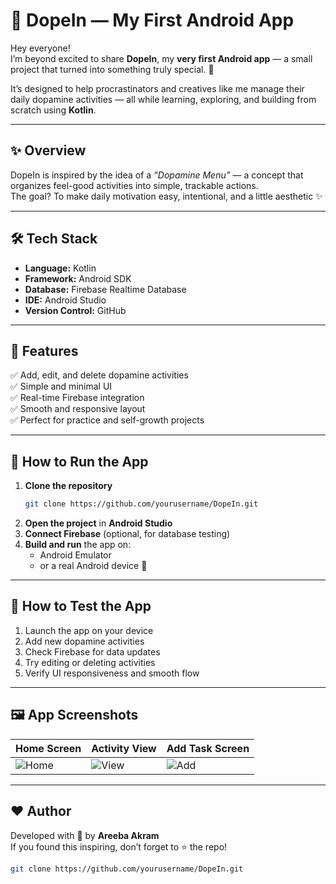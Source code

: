 # 🌈 DopeIn — My First Android App

Hey everyone!  
I’m beyond excited to share **DopeIn**, my **very first Android app** — a small project that turned into something truly special. 💫  

It’s designed to help procrastinators and creatives like me manage their daily dopamine activities — all while learning, exploring, and building from scratch using **Kotlin**.

---

## ✨ Overview

DopeIn is inspired by the idea of a *“Dopamine Menu”* — a concept that organizes feel-good activities into simple, trackable actions.  
The goal? To make daily motivation easy, intentional, and a little aesthetic ✨

---

## 🛠️ Tech Stack

- **Language:** Kotlin  
- **Framework:** Android SDK  
- **Database:** Firebase Realtime Database  
- **IDE:** Android Studio  
- **Version Control:** GitHub  

---

## 📱 Features

✅ Add, edit, and delete dopamine activities  
✅ Simple and minimal UI  
✅ Real-time Firebase integration  
✅ Smooth and responsive layout  
✅ Perfect for practice and self-growth projects  

---

## 🚀 How to Run the App

1. **Clone the repository**
     ```bash
   git clone https://github.com/yourusername/DopeIn.git
2. **Open the project** in **Android Studio**  
3. **Connect Firebase** (optional, for database testing)  
4. **Build and run** the app on:
   - Android Emulator  
   - or a real Android device 📱  

---

## 🧪 How to Test the App

1. Launch the app on your device  
2. Add new dopamine activities  
3. Check Firebase for data updates  
4. Try editing or deleting activities  
5. Verify UI responsiveness and smooth flow  

---

## 🖼️ App Screenshots



| Home Screen | Activity View | Add Task Screen |
|--------------|----------------|-----------------|
| ![Home](https://github.com/user-attachments/assets/b08b9867-d8a2-4a01-be34-2a999909368f) | ![View](https://github.com/user-attachments/assets/58dfe5d5-1579-4aa9-81c5-9d0d104df4e2) | ![Add](https://github.com/user-attachments/assets/eb460ec9-e1b4-4bef-82b6-1269e2236cd1) |



---


## ❤️ Author

Developed with 💜 by **Areeba Akram**  
If you found this inspiring, don’t forget to ⭐ the repo!  
   ```bash
   git clone https://github.com/yourusername/DopeIn.git
